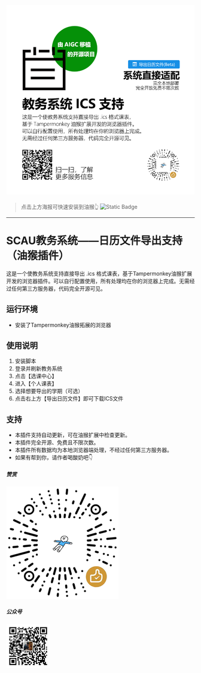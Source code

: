 [![Install](/doc/poster.png)](https://github.com/YelloooBlue/SCAUJWXT-CalendarSupport_Tampermonkey/raw/main/src/jwxtcalendar.user.js)
---
> 点击上方海报可快速安装到油猴👆
![Static Badge](https://img.shields.io/badge/Install%E5%AE%89%E8%A3%85%20-%20%E6%B2%B9%E7%8C%B4%E8%84%9A%E6%9C%AC%20-%20script?color=blue&link=https%3A%2F%2Fgithub.com%2FYelloooBlue%2FSCAUJWXT-CalendarSupport_Tampermonkey%2Fraw%2Fmain%2Fsrc%2Fjwxtcalendar.user.js)
---
# SCAU教务系统——日历文件导出支持（油猴插件）
这是一个使教务系统支持直接导出 .ics 格式课表，基于Tampermonkey油猴扩展开发的浏览器插件。可以自行配置使用，所有处理均在你的浏览器上完成。无需经过任何第三方服务器，代码完全开源可见。
## 运行环境
- 安装了Tampermonkey油猴拓展的浏览器
## 使用说明
1. 安装脚本
2. 登录并刷新教务系统
3. 点击【选课中心】
4. 进入【个人课表】
5. 选择想要导出的学期（可选）
6. 点击右上方【导出日历文件】即可下载ICS文件
## 支持
- 本插件支持自动更新，可在油猴扩展中检查更新。
- 本插件完全开源、免费且不限次数。
- 本插件所有数据均为本地浏览器端处理，不经过任何第三方服务器。
- 如果有帮到你，请作者喝酸奶吧👇
##### 赞赏
![support](/doc/good.png)
##### 公众号
![mp](/doc/mp.jpg)



